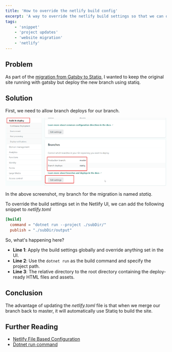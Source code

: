 ```yaml
---
title: 'How to override the netlify build config'
excerpt: 'A way to override the netlify build settings so that we can override the build commands for a branch'
tags:
    - 'snippet'
    - 'project updates'
    - 'website migration'
    - 'netlify'
---
```


## Problem

As part of the [migration from Gatsby to Statiq](./migrating-gatsby-statiq), I wanted to keep the original site running with gatsby but deploy the new branch using statiq.

## Solution

First, we need to allow branch deploys for our branch.

![Build Setting UI](./cover.png)

In the above screenshot, my branch for the migration is named _statiq_.

To override the build settings set in the Netlify UI, we can add the following snippet to _netlify.toml_

```toml
[build]
  command = "dotnet run --project ./subDir/"
  publish = "./subDir/output"
```

So, what's happening here?

-   **Line 1**: Apply the build settings globally and override anything set in the UI.
-   **Line 2**: Use the `dotnet run` as the build command and specify the project path.
-   **Line 3**: The relative directory to the root directory containing the deploy-ready HTML files and assets.

## Conclusion

The advantage of updating the _netlify.toml_ file is that when we merge our branch back to master, it will automatically use Statiq to build the site.

## Further Reading

-   [Netlify File Based Configuration](https://docs.netlify.com/configure-builds/file-based-configuration/)
-   [Dotnet run command](https://docs.microsoft.com/en-us/dotnet/core/tools/dotnet-run)
